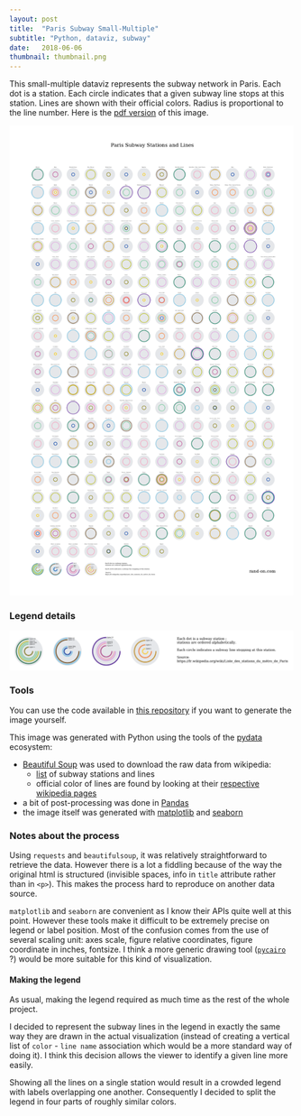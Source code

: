 ```yaml
---
layout: post
title:  "Paris Subway Small-Multiple"
subtitle: "Python, dataviz, subway"
date:   2018-06-06
thumbnail: thumbnail.png
---
```


This small-multiple dataviz represents the subway network in Paris. Each dot
is a station. Each circle indicates that a given subway line stops at this station.
Lines are shown with their official colors. Radius is proportional to the
line number. Here is the [pdf version](stations.pdf) of this image.

[![small multiple plot of the Paris subway lines and stations](stations_small.png)](
  stations_medium.png
)

### Legend details

[![dataviz legend](legend.png)](legend.png)

### Tools

You can use the code available in
[this repository](https://github.com/BenjaminHabert/Paris_Subway_Dataviz)
if you want to generate the image yourself.

This image was generated with Python using the tools of the
[pydata](https://pydata.org/downloads.html) ecosystem:

- [Beautiful Soup](https://www.crummy.com/software/BeautifulSoup/bs4/doc/)
was used to download the raw data from wikipedia:
  - [list](https://fr.wikipedia.org/wiki/Liste_des_stations_du_m%C3%A9tro_de_Paris)
  of subway stations and lines
  - official color of lines are found by looking at their [respective wikipedia
  pages](https://fr.wikipedia.org/wiki/Ligne_12_du_m%C3%A9tro_de_Paris)
- a bit of post-processing was done in [Pandas](https://pandas.pydata.org/)
- the image itself was generated with [matplotlib](https://matplotlib.org/)
and [seaborn](https://seaborn.pydata.org/index.html)

### Notes about the process

Using `requests` and `beautifulsoup`, it was relatively straightforward to
retrieve the data. However there is a lot a fiddling because of the way the
original html is structured (invisible spaces,
info in `title` attribute rather than in `<p>`). This makes the process
hard to reproduce on another data source.

`matplotlib` and `seaborn` are convenient as I know their APIs quite well at
this point. However these tools make it difficult to be extremely precise
on legend or label position. Most of the confusion comes from the use of
several scaling unit: axes scale, figure relative coordinates, figure coordinate
in inches, fontsize. I think a more generic drawing tool
([`pycairo`](https://pycairo.readthedocs.io/en/latest/) ?) would be more suitable
for this kind of visualization.

#### Making the legend

As usual, making the legend required as much time as the rest of the whole project.

I decided to represent the subway lines in the legend in exactly the same
way they are drawn in the actual visualization (instead of creating a
vertical list of `color` - `line name` association which would be a more
standard way of doing it). I think this decision allows the viewer to identify
a given line more easily.

Showing all the lines on a single station would result
in a crowded legend with labels overlapping one another. Consequently
I decided to split the legend in four parts of roughly similar colors.
